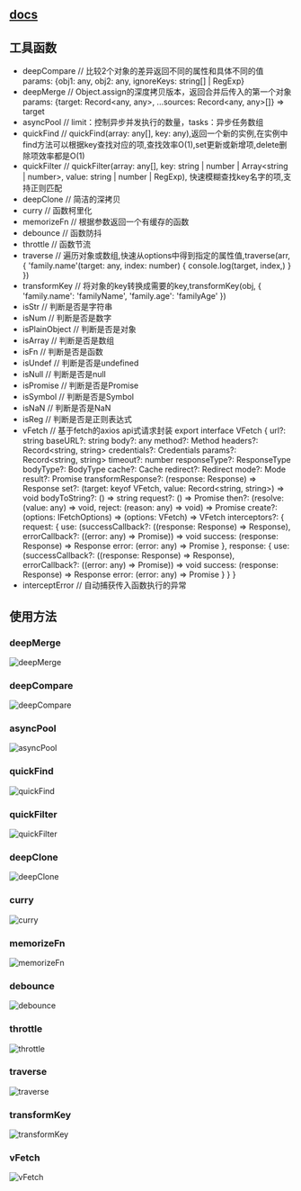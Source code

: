 ## [docs](https://www.hejian.club/posts/toolsfunction)

## 工具函数
- deepCompare  // 比较2个对象的差异返回不同的属性和具体不同的值 params: {obj1: any, obj2: any, ignoreKeys: string[] | RegExp}
- deepMerge  // Object.assign的深度拷贝版本，返回合并后传入的第一个对象 params: {target: Record<any, any>, ...sources: Record<any, any>[]} => target
- asyncPool  // limit：控制异步并发执行的数量，tasks：异步任务数组
- quickFind  // quickFind(array: any[], key: any),返回一个新的实例,在实例中find方法可以根据key查找对应的项,查找效率O(1),set更新或新增项,delete删除项效率都是O(1)
- quickFilter  // quickFilter(array: any[], key: string | number | Array<string | number>, value: string | number | RegExp), 快速模糊查找key名字的项,支持正则匹配
- deepClone  // 简洁的深拷贝
- curry  // 函数柯里化
- memorizeFn  // 根据参数返回一个有缓存的函数
- debounce  // 函数防抖
- throttle  // 函数节流
- traverse  // 遍历对象或数组,快速从options中得到指定的属性值,traverse(arr, {
      'family.name'(target: any, index: number) {
        console.log(target, index,)
      }
    })
- transformKey  // 将对象的key转换成需要的key,transformKey(obj, {
      'family.name': 'familyName',
      'family.age': 'familyAge'
    })
- isStr  // 判断是否是字符串
- isNum  // 判断是否是数字
- isPlainObject  // 判断是否是对象
- isArray  // 判断是否是数组
- isFn  // 判断是否是函数
- isUndef  // 判断是否是undefined
- isNull  // 判断是否是null
- isPromise  // 判断是否是Promise
- isSymbol  // 判断是否是Symbol
- isNaN  // 判断是否是NaN
- isReg  // 判断是否是正则表达式
- vFetch  // 基于fetch的axios api式请求封装 export interface VFetch {
  url?: string
  baseURL?: string
  body?: any
  method?: Method
  headers?: Record<string, string>
  credentials?: Credentials
  params?: Record<string, string>
  timeout?: number
  responseType?: ResponseType
  bodyType?: BodyType
  cache?: Cache
  redirect?: Redirect
  mode?: Mode
  result?: Promise<any>
  transformResponse?: (response: Response) => Response
  set?: (target: keyof VFetch, value: Record<string, string>) => void
  bodyToString?: () => string
  request?: () => Promise<Response>
  then?: (resolve: (value: any) => void, reject: (reason: any) => void) => Promise<void>
  create?: (options: IFetchOptions) => (options: VFetch) => VFetch
  interceptors?: {
    request: {
      use: (successCallback?: ((response: Response) => Response), errorCallback?: ((error: any) => Promise<never>)) => void
      success: (response: Response) => Response
      error: (error: any) => Promise<any>
    },
    response: {
      use: (successCallback?: ((response: Response) => Response), errorCallback?: ((error: any) => Promise<never>)) => void
      success: (response: Response) => Response
      error: (error: any) => Promise<any>
    }
  }
}
- interceptError  // 自动捕获传入函数执行的异常


## 使用方法
### deepMerge
![deepMerge](assets/deepMerge.png)
### deepCompare
![deepCompare](assets/deepCompare.png)
### asyncPool
![asyncPool](assets/asyncPool.png)
### quickFind
![quickFind](assets/quickFind.png)
### quickFilter
![quickFilter](assets/quickFilter.png)
### deepClone
![deepClone](assets/deepClone.png)
### curry
![curry](assets/curry.png)
### memorizeFn
![memorizeFn](assets/memorizeFn.png)
### debounce
![debounce](assets/debounce.png)
### throttle
![throttle](assets/throttle.png)
### traverse
![traverse](assets/traverse.png)
### transformKey
![transformKey](assets/transformKey.png)
### vFetch
![vFetch](assets/vFetch.png)

